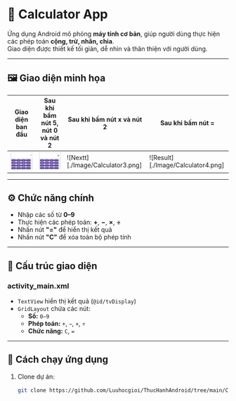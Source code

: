 # 🧮 Calculator App

Ứng dụng Android mô phỏng **máy tính cơ bản**, giúp người dùng thực hiện các phép toán **cộng, trừ, nhân, chia**.  
Giao diện được thiết kế tối giản, dễ nhìn và thân thiện với người dùng.

---

## 🖼️ Giao diện minh họa

| Giao diện ban đầu | Sau khi bấm nút 5, nút 0 và nút 2 | Sau khi bấm nút x và nút 2 | Sau khi bấm nút =|
|--------------------|----------------------------------|----------------------------|------------------|
| ![Initial](./Image/Calculator1.png) | ![Next](./Image/Calculator2.png) | ![Nextt][./Image/Calculator3.png]| ![Result][./Image/Calculator4.png] |

---

## ⚙️ Chức năng chính
- Nhập các số từ **0–9**  
- Thực hiện các phép toán: **+**, **−**, **×**, **÷**  
- Nhấn nút **"="** để hiển thị kết quả  
- Nhấn nút **"C"** để xóa toàn bộ phép tính  

---

## 🧩 Cấu trúc giao diện
### **activity_main.xml**
- `TextView` hiển thị kết quả (`@id/tvDisplay`)  
- `GridLayout` chứa các nút:
  - **Số:** `0–9`
  - **Phép toán:** `+`, `−`, `×`, `÷`
  - **Chức năng:** `C`, `=`

---

## 🚀 Cách chạy ứng dụng
1. Clone dự án:
   ```bash
   git clone https://github.com/Luuhocgioi/ThucHanhAndroid/tree/main/Calculator
